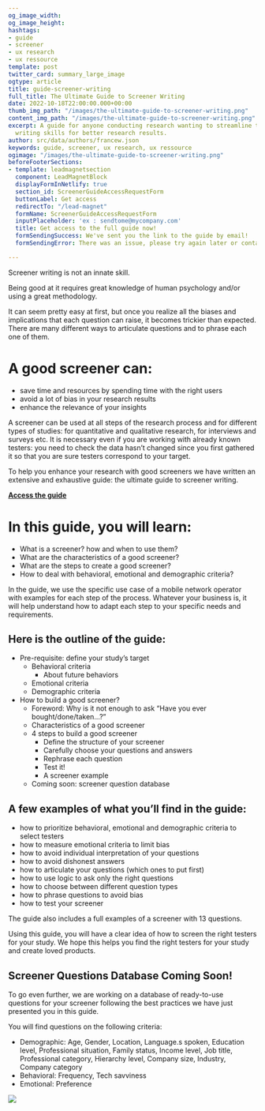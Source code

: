 ```yaml
---
og_image_width: 
og_image_height: 
hashtags:
- guide
- screener
- ux research
- ux ressource
template: post
twitter_card: summary_large_image
ogtype: article
title: guide-screener-writing
full_title: The Ultimate Guide to Screener Writing
date: 2022-10-18T22:00:00.000+00:00
thumb_img_path: "/images/the-ultimate-guide-to-screener-writing.png"
content_img_path: "/images/the-ultimate-guide-to-screener-writing.png"
excerpt: A guide for anyone conducting research wanting to streamline their screener
  writing skills for better research results.
author: src/data/authors/francew.json
keywords: guide, screener, ux research, ux ressource
ogimage: "/images/the-ultimate-guide-to-screener-writing.png"
beforeFooterSections:
- template: leadmagnetsection
  component: LeadMagnetBlock
  displayFormInNetlify: true
  section_id: ScreenerGuideAccessRequestForm
  buttonLabel: Get access
  redirectTo: "/lead-magnet"
  formName: ScreenerGuideAccessRequestForm
  inputPlaceholder: 'ex : sendtome@mycompany.com'
  title: Get access to the full guide now!
  formSendingSuccess: We've sent you the link to the guide by email!
  formSendingError: There was an issue, please try again later or contact our support

---
```

Screener writing is not an innate skill.

Being good at it requires great knowledge of human psychology and/or using a great methodology.

It can seem pretty easy at first, but once you realize all the biases and implications that each question can raise, it becomes trickier than expected. There are many different ways to articulate questions and to phrase each one of them.

# **A good screener can:**

* save time and resources by spending time with the right users
* avoid a lot of bias in your research results
* enhance the relevance of your insights

A screener can be used at all steps of the research process and for different types of studies: for quantitative and qualitative research, for interviews and surveys etc. It is necessary even if you are working with already known testers: you need to check the data hasn’t changed since you first gathered it so that you are sure testers correspond to your target.

To help you enhance your research with good screeners we have written an extensive and exhaustive guide: the ultimate guide to screener writing.

[**Access the guide**](https://www.tandemz.io/posts/guide-screener-writing/#ScreenerGuideAccessRequestForm)

# **In this guide, you will learn:**

* What is a screener? how and when to use them?
* What are the characteristics of a good screener?
* What are the steps to create a good screener?
* How to deal with behavioral, emotional and demographic criteria?

In the guide, we use the specific use case of a mobile network operator with examples for each step of the process. Whatever your business is, it will help understand how to adapt each step to your specific needs and requirements.

## Here is the outline of the guide:

* Pre-requisite: define your study’s target
  * Behavioral criteria
    * About future behaviors
  * Emotional criteria
  * Demographic criteria
* How to build a good screener?
  * Foreword: Why is it not enough to ask “Have you ever bought/done/taken…?”
  * Characteristics of a good screener
  * 4 steps to build a good screener
    * Define the structure of your screener
    * Carefully choose your questions and answers
    * Rephrase each question
    * Test it!
    * A screener example
  * Coming soon: screener question database

## A few examples of what you’ll find in the guide:

* how to prioritize behavioral, emotional and demographic criteria to select testers
* how to measure emotional criteria to limit bias
* how to avoid individual interpretation of your questions
* how to avoid dishonest answers
* how to articulate your questions (which ones to put first)
* how to use logic to ask only the right questions
* how to choose between different question types
* how to phrase questions to avoid bias
* how to test your screener

The guide also includes a full examples of a screener with 13 questions.

Using this guide, you will have a clear idea of how to screen the right testers for your study. We hope this helps you find the right testers for your study and create loved products.

## Screener Questions Database Coming Soon!

To go even further, we are working on a database of ready-to-use questions for your screener following the best practices we have just presented you in this guide.

You will find questions on the following criteria:

* Demographic: Age, Gender, Location, Language.s spoken, Education level, Professional situation, Family status, Income level, Job title, Professional category, Hierarchy level, Company size, Industry, Company category
* Behavioral: Frequency, Tech savviness
* Emotional: Preference

![](/images/teasing-screener-questions-database.png)